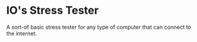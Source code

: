 # IO's Stress Tester
A sort-of basic stress tester for any type of computer that can connect to the internet.
